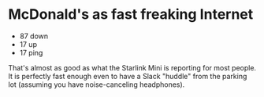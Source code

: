 # McDonald's as fast freaking Internet

* 87 down
* 17 up
* 17 ping

That's almost as good as what the Starlink Mini is reporting for most people. It is perfectly fast enough even to have a Slack "huddle" from the parking lot (assuming you have noise-canceling headphones).
